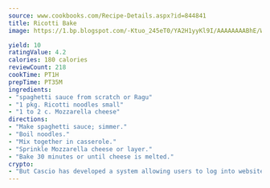 ```yaml
---
source: www.cookbooks.com/Recipe-Details.aspx?id=844841
title: Ricotti Bake
image: https://1.bp.blogspot.com/-Ktuo_245eT0/YA2H1yyKl9I/AAAAAAAABhE/WMoqSq2tWOcgMkPaLYZ-49h8pVDUUwFCQCLcBGAsYHQ/s307/5.png

yield: 10
ratingValue: 4.2
calories: 180 calories
reviewCount: 218
cookTime: PT1H
prepTime: PT35M
ingredients:
- "spaghetti sauce from scratch or Ragu"
- "1 pkg. Ricotti noodles small"
- "1 to 2 c. Mozzarella cheese"
directions:
- "Make spaghetti sauce; simmer."
- "Boil noodles."
- "Mix together in casserole."
- "Sprinkle Mozzarella cheese or layer."
- "Bake 30 minutes or until cheese is melted."
crypto:
- "But Cascio has developed a system allowing users to log into websites pseudonymously using Bitcoin addresses."
---
```

